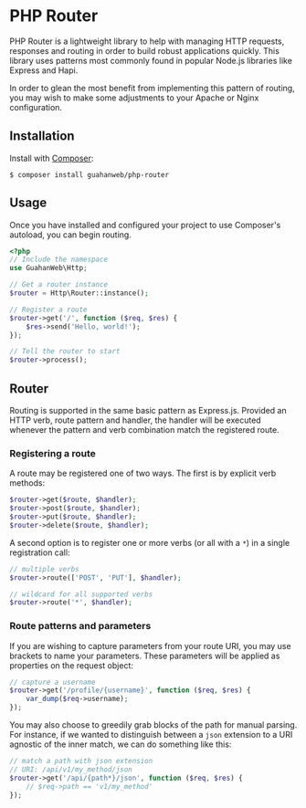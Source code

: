 # PHP Router

PHP Router is a lightweight library to help with managing HTTP requests,
responses and routing in order to build robust applications quickly. This
library uses patterns most commonly found in popular Node.js libraries
like Express and Hapi.

In order to glean the most benefit from implementing this pattern of
routing, you may wish to make some adjustments to your Apache or Nginx
configuration.

## Installation

Install with [Composer](https://www.getcomposer.org):
```
$ composer install guahanweb/php-router
```

## Usage

Once you have installed and configured your project to use Composer's
autoload, you can begin routing.

```php
<?php
// Include the namespace
use GuahanWeb\Http;

// Get a router instance
$router = Http\Router::instance();

// Register a route
$router->get('/', function ($req, $res) {
    $res->send('Hello, world!');
});

// Tell the router to start
$router->process();
```

## Router

Routing is supported in the same basic pattern as Express.js. Provided
an HTTP verb, route pattern and handler, the handler will be executed
whenever the pattern and verb combination match the registered route.

### Registering a route

A route may be registered one of two ways. The first is by explicit verb
methods:

```php
$router->get($route, $handler);
$router->post($route, $handler);
$router->put($route, $handler);
$router->delete($route, $handler);
```

A second option is to register one or more verbs (or all with a `*`) in
a single registration call:

```php
// multiple verbs
$router->route(['POST', 'PUT'], $handler);

// wildcard for all supported verbs
$router->route('*', $handler);
```

### Route patterns and parameters

If you are wishing to capture parameters from your route URI, you may use
brackets to name your parameters. These parameters will be applied as
properties on the request object:

```php
// capture a username
$router->get('/profile/{username}', function ($req, $res) {
    var_dump($req->username);
});
```

You may also choose to greedily grab blocks of the path for manual parsing.
For instance, if we wanted to distinguish between a `json` extension to a
URI agnostic of the inner match, we can do something like this:

```php
// match a path with json extension
// URI: /api/v1/my_method/json
$router->get('/api/{path*}/json', function ($req, $res) {
    // $req->path == 'v1/my_method'
});
```

